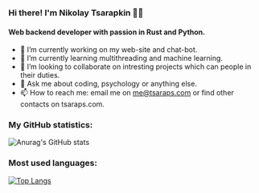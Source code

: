 ### Hi there! I'm Nikolay Tsarapkin 🐱‍👤
#### Web backend developer with passion in Rust and Python.

- 🔭 I’m currently working on my web-site and chat-bot.
- 🌱 I’m currently learning multithreading and machine learning.
- 👯 I’m looking to collaborate on intresting projects which can people in their duties.
- 💬 Ask me about coding, psychology or anything else.
- 📫 How to reach me: email me on me@tsaraps.com or find other contacts on tsaraps.com.

### My GitHub statistics:
![Anurag's GitHub stats](https://github-readme-stats.vercel.app/api?username=tsaraps&show_icons=true&theme=dracula)

### Most used languages:
[![Top Langs](https://github-readme-stats.vercel.app/api/top-langs/?username=tsaraps&layout=compact&theme=darcula)](https://github.com/tsaraps/github-readme-stats)

